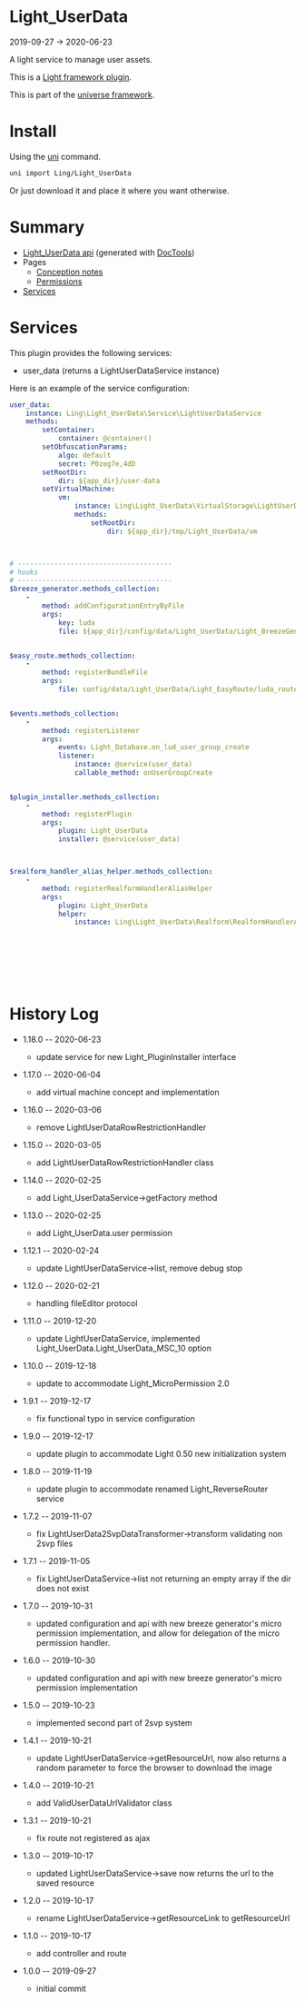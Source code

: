 Light_UserData
===========
2019-09-27 -> 2020-06-23








A light service to manage user assets.

This is a [Light framework plugin](https://github.com/lingtalfi/Light/blob/master/doc/pages/plugin.md).

This is part of the [universe framework](https://github.com/karayabin/universe-snapshot).


Install
==========
Using the [uni](https://github.com/lingtalfi/universe-naive-importer) command.
```bash
uni import Ling/Light_UserData
```

Or just download it and place it where you want otherwise.






Summary
===========
- [Light_UserData api](https://github.com/lingtalfi/Light_UserData/blob/master/doc/api/Ling/Light_UserData.md) (generated with [DocTools](https://github.com/lingtalfi/DocTools))
- Pages
    - [Conception notes](https://github.com/lingtalfi/Light_UserData/blob/master/doc/pages/conception-notes.md)
    - [Permissions](https://github.com/lingtalfi/Light_UserData/blob/master/doc/pages/permissions.md)
- [Services](#services)



Services
=========


This plugin provides the following services:

- user_data (returns a LightUserDataService instance)


Here is an example of the service configuration:

```yaml
user_data:
    instance: Ling\Light_UserData\Service\LightUserDataService
    methods:
        setContainer:
            container: @container()
        setObfuscationParams:
            algo: default
            secret: P0zeg7e,4dD
        setRootDir:
            dir: ${app_dir}/user-data
        setVirtualMachine:
            vm:
                instance: Ling\Light_UserData\VirtualStorage\LightUserDataVirtualStorage
                methods:
                    setRootDir:
                        dir: ${app_dir}/tmp/Light_UserData/vm



# --------------------------------------
# hooks
# --------------------------------------
$breeze_generator.methods_collection:
    -
        method: addConfigurationEntryByFile
        args:
            key: luda
            file: ${app_dir}/config/data/Light_UserData/Light_BreezeGenerator/luda.byml


$easy_route.methods_collection:
    -
        method: registerBundleFile
        args:
            file: config/data/Light_UserData/Light_EasyRoute/luda_routes.byml


$events.methods_collection:
    -
        method: registerListener
        args:
            events: Light_Database.on_lud_user_group_create
            listener:
                instance: @service(user_data)
                callable_method: onUserGroupCreate


$plugin_installer.methods_collection:
    -
        method: registerPlugin
        args:
            plugin: Light_UserData
            installer: @service(user_data)



$realform_handler_alias_helper.methods_collection:
    -
        method: registerRealformHandlerAliasHelper
        args:
            plugin: Light_UserData
            helper:
                instance: Ling\Light_UserData\Realform\RealformHandlerAliasHelper\LightUserDataRealformHandlerAliasHelper









```





History Log
=============

- 1.18.0 -- 2020-06-23

    - update service for new Light_PluginInstaller interface

- 1.17.0 -- 2020-06-04

    - add virtual machine concept and implementation
    
- 1.16.0 -- 2020-03-06

    - remove LightUserDataRowRestrictionHandler  
    
- 1.15.0 -- 2020-03-05

    - add LightUserDataRowRestrictionHandler class
    
- 1.14.0 -- 2020-02-25

    - add Light_UserDataService->getFactory method
    
- 1.13.0 -- 2020-02-25

    - add Light_UserData.user permission
    
- 1.12.1 -- 2020-02-24

    - update LightUserDataService->list, remove debug stop
    
- 1.12.0 -- 2020-02-21

    - handling fileEditor protocol
    
- 1.11.0 -- 2019-12-20

    - update LightUserDataService, implemented Light_UserData.Light_UserData_MSC_10 option 
    
- 1.10.0 -- 2019-12-18

    - update to accommodate Light_MicroPermission 2.0
    
- 1.9.1 -- 2019-12-17

    - fix functional typo in service configuration
    
- 1.9.0 -- 2019-12-17

    - update plugin to accommodate Light 0.50 new initialization system

- 1.8.0 -- 2019-11-19

    - update plugin to accommodate renamed Light_ReverseRouter service 
    
- 1.7.2 -- 2019-11-07

    - fix LightUserData2SvpDataTransformer->transform validating non 2svp files
    
- 1.7.1 -- 2019-11-05

    - fix LightUserDataService->list not returning an empty array if the dir does not exist 
    
- 1.7.0 -- 2019-10-31

    - updated configuration and api with new breeze generator's micro permission implementation, and allow for delegation of the micro permission handler. 
    
- 1.6.0 -- 2019-10-30

    - updated configuration and api with new breeze generator's micro permission implementation
    
- 1.5.0 -- 2019-10-23

    - implemented second part of 2svp system  
    
- 1.4.1 -- 2019-10-21

    - update LightUserDataService->getResourceUrl, now also returns a random parameter to force the browser to download the image  
    
- 1.4.0 -- 2019-10-21

    - add ValidUserDataUrlValidator class 
    
- 1.3.1 -- 2019-10-21

    - fix route not registered as ajax 
    
- 1.3.0 -- 2019-10-17

    - updated LightUserDataService->save now returns the url to the saved resource 
    

- 1.2.0 -- 2019-10-17

    - rename LightUserDataService->getResourceLink to getResourceUrl 
    
- 1.1.0 -- 2019-10-17

    - add controller and route
    
- 1.0.0 -- 2019-09-27

    - initial commit
